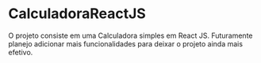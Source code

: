 # CalculadoraReactJS
O projeto consiste em uma Calculadora simples em React JS.
Futuramente planejo adicionar mais funcionalidades para deixar o projeto ainda mais efetivo.
